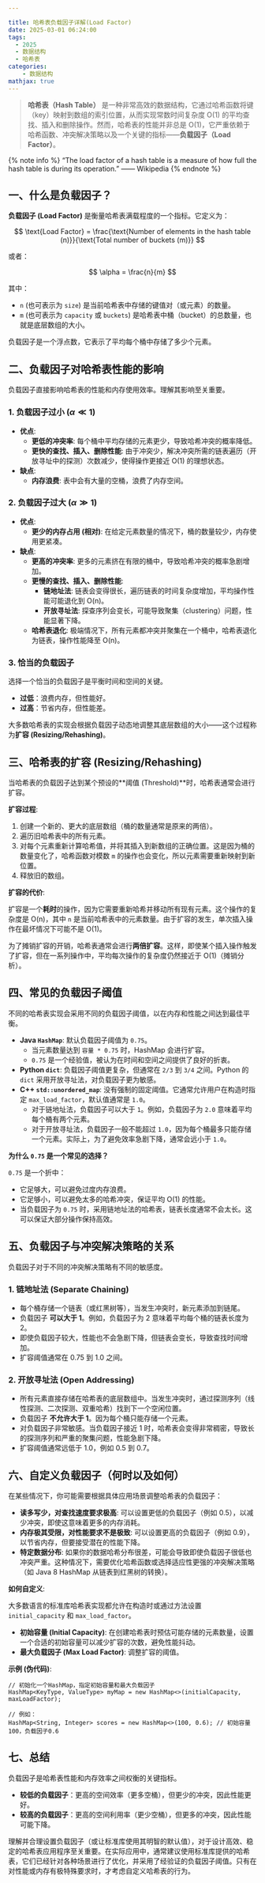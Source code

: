 ```yaml
---

title: 哈希表负载因子详解(Load Factor)
date: 2025-03-01 06:24:00
tags:
  - 2025
  - 数据结构
  - 哈希表
categories:
    - 数据结构
mathjax: true
---
```


> **哈希表（Hash Table）** 是一种非常高效的数据结构，它通过哈希函数将键（key）映射到数组的索引位置，从而实现常数时间复杂度 O(1) 的平均查找、插入和删除操作。然而，哈希表的性能并非总是 O(1)，它严重依赖于哈希函数、冲突解决策略以及一个关键的指标——**负载因子（Load Factor）**。

{% note info %}
“The load factor of a hash table is a measure of how full the hash table is during its operation.” —— Wikipedia
{% endnote %}

## 一、什么是负载因子？

**负载因子 (Load Factor)** 是衡量哈希表满载程度的一个指标。它定义为：

$$
\text{Load Factor} = \frac{\text{Number of elements in the hash table (n)}}{\text{Total number of buckets (m)}}
$$

或者：

$$
\alpha = \frac{n}{m}
$$

其中：

*   `n` (也可表示为 `size`) 是当前哈希表中存储的键值对（或元素）的数量。
*   `m` (也可表示为 `capacity` 或 `buckets`) 是哈希表中桶（bucket）的总数量，也就是底层数组的大小。

负载因子是一个浮点数，它表示了平均每个桶中存储了多少个元素。

## 二、负载因子对哈希表性能的影响

负载因子直接影响哈希表的性能和内存使用效率。理解其影响至关重要。

### 1. 负载因子过小 ($\alpha \ll 1$)

*   **优点**:
    *   **更低的冲突率**: 每个桶中平均存储的元素更少，导致哈希冲突的概率降低。
    *   **更快的查找、插入、删除性能**: 由于冲突少，解决冲突所需的链表遍历（开放寻址中的探测）次数减少，使得操作更接近 O(1) 的理想状态。
*   **缺点**:
    *   **内存浪费**: 表中会有大量的空桶，浪费了内存空间。

### 2. 负载因子过大 ($\alpha \gg 1$)

*   **优点**:
    *   **更少的内存占用 (相对)**: 在给定元素数量的情况下，桶的数量较少，内存使用更紧凑。
*   **缺点**:
    *   **更高的冲突率**: 更多的元素挤在有限的桶中，导致哈希冲突的概率急剧增加。
    *   **更慢的查找、插入、删除性能**:
        *   **链地址法**: 链表会变得很长，遍历链表的时间复杂度增加，平均操作性能可能退化到 O(n)。
        *   **开放寻址法**: 探查序列会变长，可能导致聚集（clustering）问题，性能显著下降。
    *   **哈希表退化**: 极端情况下，所有元素都冲突并聚集在一个桶中，哈希表退化为链表，操作性能降至 O(n)。

### 3. 恰当的负载因子

选择一个恰当的负载因子是平衡时间和空间的关键。

*   **过低**：浪费内存，但性能好。
*   **过高**：节省内存，但性能差。

大多数哈希表的实现会根据负载因子动态地调整其底层数组的大小——这个过程称为**扩容 (Resizing/Rehashing)**。

## 三、哈希表的扩容 (Resizing/Rehashing)

当哈希表的负载因子达到某个预设的**阈值 (Threshold)**时，哈希表通常会进行扩容。

**扩容过程**:

1.  创建一个新的、更大的底层数组（桶的数量通常是原来的两倍）。
2.  遍历旧哈希表中的所有元素。
3.  对每个元素重新计算哈希值，并将其插入到新数组的正确位置。这是因为桶的数量变化了，哈希函数对模数 `m` 的操作也会变化，所以元素需要重新映射到新位置。
4.  释放旧的数组。

**扩容的代价**:

扩容是一个**耗时**的操作，因为它需要重新哈希并移动所有现有元素。这个操作的复杂度是 O(n)，其中 `n` 是当前哈希表中的元素数量。由于扩容的发生，单次插入操作在最坏情况下可能不是 O(1)。

为了摊销扩容的开销，哈希表通常会进行**两倍扩容**。这样，即使某个插入操作触发了扩容，但在一系列操作中，平均每次操作的复杂度仍然接近于 O(1)（摊销分析）。

## 四、常见的负载因子阈值

不同的哈希表实现会采用不同的负载因子阈值，以在内存和性能之间达到最佳平衡。

*   **Java `HashMap`**: 默认负载因子阈值为 `0.75`。
    *   当元素数量达到 `容量 * 0.75` 时，HashMap 会进行扩容。
    *   `0.75` 是一个经验值，被认为在时间和空间之间提供了良好的折衷。
*   **Python `dict`**: 负载因子阈值更复杂，但通常在 `2/3` 到 `3/4` 之间。Python 的 `dict` 采用开放寻址法，对负载因子更为敏感。
*   **C++ `std::unordered_map`**: 没有强制的固定阈值。它通常允许用户在构造时指定 `max_load_factor`，默认值通常是 `1.0`。
    *   对于链地址法，负载因子可以大于 `1`。例如，负载因子为 `2.0` 意味着平均每个桶有两个元素。
    *   对于开放寻址法，负载因子一般不能超过 `1.0`，因为每个桶最多只能存储一个元素。实际上，为了避免效率急剧下降，通常会远小于 `1.0`。

**为什么 `0.75` 是一个常见的选择？**

`0.75` 是一个折中：

*   它足够大，可以避免过度内存浪费。
*   它足够小，可以避免太多的哈希冲突，保证平均 O(1) 的性能。
*   当负载因子为 `0.75` 时，采用链地址法的哈希表，链表长度通常不会太长。这可以保证大部分操作保持高效。

## 五、负载因子与冲突解决策略的关系

负载因子对于不同的冲突解决策略有不同的敏感度。

### 1. 链地址法 (Separate Chaining)

*   每个桶存储一个链表（或红黑树等），当发生冲突时，新元素添加到链尾。
*   负载因子 **可以大于 1**。例如，负载因子为 2 意味着平均每个桶的链表长度为 2。
*   即使负载因子较大，性能也不会急剧下降，但链表会变长，导致查找时间增加。
*   扩容阈值通常在 0.75 到 1.0 之间。

### 2. 开放寻址法 (Open Addressing)

*   所有元素直接存储在哈希表的底层数组中。当发生冲突时，通过探测序列（线性探测、二次探测、双重哈希）找到下一个空闲位置。
*   负载因子 **不允许大于 1**。因为每个桶只能存储一个元素。
*   对负载因子非常敏感。当负载因子接近 1 时，哈希表会变得非常稠密，导致长的探测序列和严重的聚集问题，性能急剧下降。
*   扩容阈值通常远低于 1.0，例如 0.5 到 0.7。

## 六、自定义负载因子（何时以及如何）

在某些情况下，你可能需要根据具体应用场景调整哈希表的负载因子：

*   **读多写少，对查找速度要求极高**: 可以设置更低的负载因子（例如 0.5），以减少冲突，即使这意味着更多的内存消耗。
*   **内存极其受限，对性能要求不是极致**: 可以设置更高的负载因子（例如 0.9），以节省内存，但要接受潜在的性能下降。
*   **特定数据分布**: 如果你的数据哈希分布很差，可能会导致即使负载因子很低也冲突严重。这种情况下，需要优化哈希函数或选择适应性更强的冲突解决策略（如 Java 8 HashMap 从链表到红黑树的转换）。

**如何自定义**:

大多数语言的标准库哈希表实现都允许在构造时或通过方法设置 `initial_capacity` 和 `max_load_factor`。

*   **初始容量 (Initial Capacity)**: 在创建哈希表时预估可能存储的元素数量，设置一个合适的初始容量可以减少扩容的次数，避免性能抖动。
*   **最大负载因子 (Max Load Factor)**: 调整扩容的阈值。

**示例 (伪代码)**:

```pseudo
// 初始化一个HashMap，指定初始容量和最大负载因子
HashMap<KeyType, ValueType> myMap = new HashMap<>(initialCapacity, maxLoadFactor);

// 例如：
HashMap<String, Integer> scores = new HashMap<>(100, 0.6); // 初始容量100，负载因子0.6
```

## 七、总结

负载因子是哈希表性能和内存效率之间权衡的关键指标。

*   **较低的负载因子**：更高的空间效率（更多空桶），但更少的冲突，因此性能更好。
*   **较高的负载因子**：更高的空间利用率（更少空桶），但更多的冲突，因此性能可能下降。

理解并合理设置负载因子（或让标准库使用其明智的默认值），对于设计高效、稳定的哈希表应用程序至关重要。在实际应用中，通常建议使用标准库提供的哈希表，它们已经针对各种场景进行了优化，并采用了经验证的负载因子阈值。只有在对性能或内存有极特殊要求时，才考虑自定义哈希表的行为。